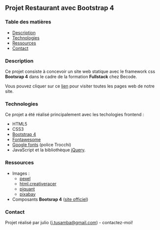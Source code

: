 ## Projet Restaurant avec Bootstrap 4


### Table des matières
* [Description](https://julio-34727.github.io/restaurant-css-framework#Description)
* [Technologies](https://julio-34727.github.io/restaurant-css-framework#Technologies)
* [Ressources](https://julio-34727.github.io/restaurant-css-framework#Ressources)
* [Contact](https://julio-34727.github.io/restaurant-css-framework#Contact)


### Description

Ce projet consiste  à concevoir un site web statique avec le framework css **Bootsrap 4** dans le cadre de la formation **Fullstack** chez Becode.

Vous pouvez cliquer sur ce [lien](https://julio-34727.github.io/restaurant-css-framework/) pour visiter toutes les pages web de notre site.

### Technologies

Ce projet a été réalisé principalement avec les techologies frontend : 
* HTML5
* CSS3
* [Bootstrap 4](https://getbootstrap.com/)
* [Fontawesome](https://fontawesome.com/)
* [Google fonts](https://fonts.google.com/?query=Trocchi) (police Trocchi)
* JavaScript et la bibliothèque [jQuery](https://jquery.com). 

### Ressources

* Images :
    * [pexel](https://www.pexels.com/)
    * [html.creativeracer](http://html.creativeracer.net/spicy)
    * [piquant](https://piquant.mikado-themes.com/)
    * [pixabay](https://pixabay.com/photos/platter-food-delicious-food-2009590/)
* Composants **Bootsrap 4** ([site officiel](https://getbootstrap.com/docs/4.0/getting-started/introduction/))

### Contact

Projet réalisé par julio (<j.tusamba@gmail.com>) - contactez-moi!
